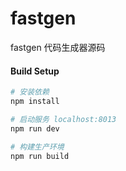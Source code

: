 # fastgen

fastgen 代码生成器源码

#### Build Setup
``` bash
# 安装依赖
npm install

# 启动服务 localhost:8013
npm run dev

# 构建生产环境
npm run build
```
